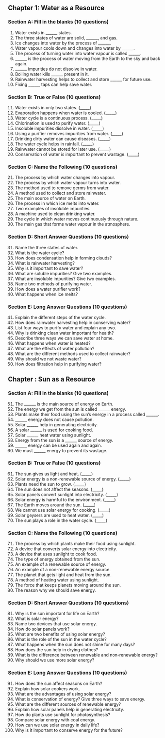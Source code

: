 ## **Chapter 1: Water as a Resource**  

### **Section A: Fill in the blanks** (10 questions)  
1. Water exists in ______ states.  
2. The three states of water are solid, ______, and gas.  
3. Ice changes into water by the process of ______.  
4. Water vapour cools down and changes into water by ______.  
5. The process of turning water into water vapour is called ______.  
6. ______ is the process of water moving from the Earth to the sky and back again.  
7. ______ impurities do not dissolve in water.  
8. Boiling water kills ______ present in it.  
9. Rainwater harvesting helps to collect and store ______ for future use.  
10. Fixing ______ taps can help save water.  

### **Section B: True or False** (10 questions)  
11. Water exists in only two states. (_____)  
12. Evaporation happens when water is cooled. (_____)  
13. Water cycle is a continuous process. (_____)  
14. Chlorination is used to purify water. (_____)  
15. Insoluble impurities dissolve in water. (_____)  
16. Using a purifier removes impurities from water. (_____)  
17. Drinking dirty water can cause diseases. (_____)  
18. The water cycle helps in rainfall. (_____)  
19. Rainwater cannot be stored for later use. (_____)  
20. Conservation of water is important to prevent wastage. (_____)  

### **Section C: Name the Following** (10 questions)  
21. The process by which water changes into vapour.  
22. The process by which water vapour turns into water.  
23. The method used to remove germs from water.  
24. A method used to collect and store rainwater.  
25. The main source of water on Earth.  
26. The process in which ice melts into water.  
27. Two examples of insoluble impurities.  
28. A machine used to clean drinking water.  
29. The cycle in which water moves continuously through nature.  
30. The main gas that forms water vapour in the atmosphere.  

### **Section D: Short Answer Questions** (10 questions)  
31. Name the three states of water.  
32. What is the water cycle?  
33. How does condensation help in forming clouds?  
34. What is rainwater harvesting?  
35. Why is it important to save water?  
36. What are soluble impurities? Give two examples.  
37. What are insoluble impurities? Give two examples.  
38. Name two methods of purifying water.  
39. How does a water purifier work?  
40. What happens when ice melts?  

### **Section E: Long Answer Questions** (10 questions)  
41. Explain the different steps of the water cycle.  
42. How does rainwater harvesting help in conserving water?  
43. List four ways to purify water and explain any two.  
44. Why is drinking clean water important for health?  
45. Describe three ways we can save water at home.  
46. What happens when water is heated?  
47. What are the effects of water pollution?  
48. What are the different methods used to collect rainwater?  
49. Why should we not waste water?  
50. How does filtration help in purifying water?  

## **Chapter : Sun as a Resource**  

### **Section A: Fill in the blanks** (10 questions)  
51. The ______ is the main source of energy on Earth.  
52. The energy we get from the sun is called ______ energy.  
53. Plants make their food using the sun’s energy in a process called ______.  
54. ______ energy does not cause pollution.  
55. Solar ______ help in generating electricity.  
56. A solar ______ is used for cooking food.  
57. Solar ______ heat water using sunlight.  
58. Energy from the sun is a ______ source of energy.  
59. ______ energy can be used again and again.  
60. We must ______ energy to prevent its wastage.  

### **Section B: True or False** (10 questions)  
61. The sun gives us light and heat. (_____)  
62. Solar energy is a non-renewable source of energy. (_____)  
63. Plants need the sun to grow. (_____)  
64. The sun does not affect the seasons. (_____)  
65. Solar panels convert sunlight into electricity. (_____)  
66. Solar energy is harmful to the environment. (_____)  
67. The Earth moves around the sun. (_____)  
68. We cannot use solar energy for cooking. (_____)  
69. Solar geysers are used to heat water. (_____)  
70. The sun plays a role in the water cycle. (_____)  

### **Section C: Name the Following** (10 questions)  
71. The process by which plants make their food using sunlight.  
72. A device that converts solar energy into electricity.  
73. A device that uses sunlight to cook food.  
74. The type of energy obtained from the sun.  
75. An example of a renewable source of energy.  
76. An example of a non-renewable energy source.  
77. The planet that gets light and heat from the sun.  
78. A method of heating water using sunlight.  
79. The force that keeps planets moving around the sun.  
80. The reason why we should save energy.  

### **Section D: Short Answer Questions** (10 questions)  
81. Why is the sun important for life on Earth?  
82. What is solar energy?  
83. Name two devices that use solar energy.  
84. How do solar panels work?  
85. What are two benefits of using solar energy?  
86. What is the role of the sun in the water cycle?  
87. What happens when the sun does not shine for many days?  
88. How does the sun help in drying clothes?  
89. What is the difference between renewable and non-renewable energy?  
90. Why should we use more solar energy?  

### **Section E: Long Answer Questions** (10 questions)  
91. How does the sun affect seasons on Earth?  
92. Explain how solar cookers work.  
93. What are the advantages of using solar energy?  
94. What is conservation of energy? Give three ways to save energy.  
95. What are the different sources of renewable energy?  
96. Explain how solar panels help in generating electricity.  
97. How do plants use sunlight for photosynthesis?  
98. Compare solar energy with coal energy.  
99. How can we use solar energy in daily life?  
100. Why is it important to conserve energy for the future?  
